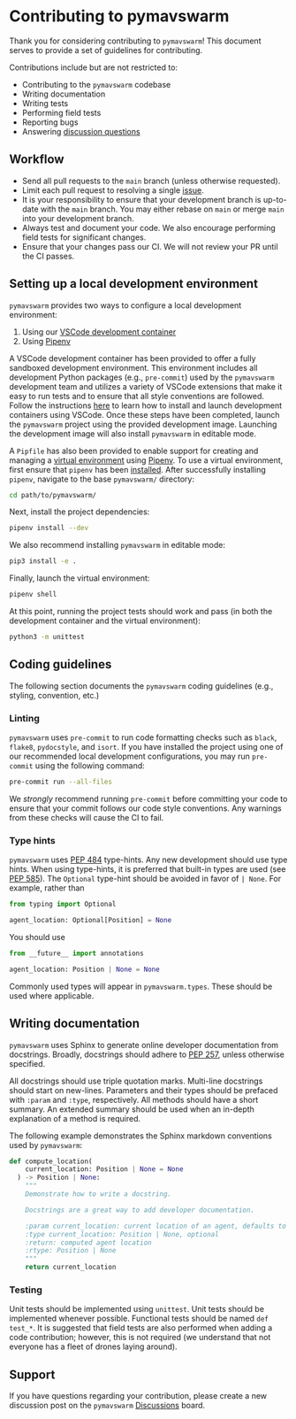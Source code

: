 # Contributing to pymavswarm

Thank you for considering contributing to `pymavswarm`! This document serves
to provide a set of guidelines for contributing.

Contributions include but are not restricted to:

- Contributing to the `pymavswarm` codebase
- Writing documentation
- Writing tests
- Performing field tests
- Reporting bugs
- Answering [discussion questions](https://github.com/unl-nimbus-lab/pymavswarm/discussions)

## Workflow

- Send all pull requests to the `main` branch (unless otherwise requested).
- Limit each pull request to resolving a single
  [issue](https://github.com/unl-nimbus-lab/pymavswarm/issues).
- It is your responsibility to ensure that your development branch is up-to-date
  with the `main` branch. You may either rebase on `main` or merge `main` into
  your development branch.
- Always test and document your code. We also encourage performing field tests
  for significant changes.
- Ensure that your changes pass our CI. We will not review your PR until the CI
  passes.

## Setting up a local development environment

`pymavswarm` provides two ways to configure a local development environment:

1. Using our [VSCode development container](https://code.visualstudio.com/docs/remote/containers)
2. Using [Pipenv](https://pipenv.pypa.io/en/latest/)

A VSCode development container has been provided to offer a fully sandboxed
development environment. This environment includes all development Python
packages (e.g., `pre-commit`) used by the `pymavswarm` development team and
utilizes a variety of VSCode extensions that make it easy to run tests and to
ensure that all style conventions are followed. Follow the instructions
[here](https://code.visualstudio.com/docs/remote/containers) to learn how to
install and launch development containers using VSCode. Once these steps have
been completed, launch the `pymavswarm` project using the provided development
image. Launching the development image will also install `pymavswarm` in
editable mode.

A `Pipfile` has also been provided to enable support for creating and managing
a [virtual environment](https://virtualenv.pypa.io/en/latest/) using
[Pipenv](https://pipenv.pypa.io/en/latest/). To use a virtual environment,
first ensure that `pipenv` has been [installed](https://pipenv.pypa.io/en/latest/).
After successfully installing `pipenv`, navigate to the base `pymavswarm/`
directory:

```bash
cd path/to/pymavswarm/
```

Next, install the project dependencies:

```bash
pipenv install --dev
```

We also recommend installing `pymavswarm` in editable mode:

```bash
pip3 install -e .
```

Finally, launch the virtual environment:

```bash
pipenv shell
```

At this point, running the project tests should work and pass (in both the
development container and the virtual environment):

```bash
python3 -m unittest
```

## Coding guidelines

The following section documents the `pymavswarm` coding guidelines (e.g.,
styling, convention, etc.)

### Linting

`pymavswarm` uses `pre-commit` to run code formatting checks such as `black`,
`flake8`, `pydocstyle`, and `isort`. If you have installed the project
using one of our recommended local development configurations, you may run
`pre-commit` using the following command:

```bash
pre-commit run --all-files
```

We *strongly* recommend running `pre-commit` before committing your code to
ensure that your commit follows our code style conventions. Any warnings from
these checks will cause the CI to fail.

### Type hints

`pymavswarm` uses [PEP 484](https://peps.python.org/pep-0484/) type-hints. Any
new development should use type hints. When using type-hints, it is preferred
that built-in types are used (see [PEP 585](https://peps.python.org/pep-0585/)).
The `Optional` type-hint should be avoided in favor of `| None`. For example,
rather than

```python
from typing import Optional

agent_location: Optional[Position] = None
```

You should use

```python
from __future__ import annotations

agent_location: Position | None = None
```

Commonly used types will appear in `pymavswarm.types`. These should be used
where applicable.

## Writing documentation

`pymavswarm` uses Sphinx to generate online developer documentation from
docstrings. Broadly, docstrings should adhere to
[PEP 257](https://peps.python.org/pep-0257/), unless otherwise specified.

All docstrings should use triple quotation marks. Multi-line docstrings should
start on new-lines. Parameters and their types should be prefaced with `:param`
and `:type`, respectively. All methods should have a short summary. An extended
summary should be used when an in-depth explanation of a method is required.

The following example demonstrates the Sphinx markdown conventions used by
`pymavswarm`:

```python
def compute_location(
    current_location: Position | None = None
  ) -> Position | None:
    """
    Demonstrate how to write a docstring.

    Docstrings are a great way to add developer documentation.

    :param current_location: current location of an agent, defaults to None
    :type current_location: Position | None, optional
    :return: computed agent location
    :rtype: Position | None
    """
    return current_location
```

### Testing

Unit tests should be implemented using `unittest`. Unit tests should be
implemented whenever possible. Functional tests should be named `def test_*`.
It is suggested that field tests are also performed when adding a code
contribution; however, this is not required (we understand that not everyone
has a fleet of drones laying around).

## Support

If you have questions regarding your contribution, please create a new
discussion post on the `pymavswarm` [Discussions](https://github.com/unl-nimbus-lab/pymavswarm/discussions)
board.
